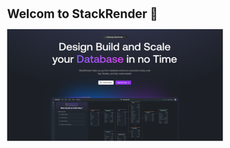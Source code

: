 
# Welcom to StackRender 🚀
![App Screenshot](https://github.com/stackrender/.github/blob/main/assets/hero.PNG?raw=true)

